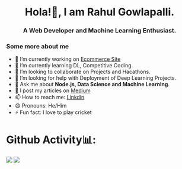 <h1 align="center">Hola!👋, I am Rahul Gowlapalli.</h1>
<h3 align="center">A Web Developer and Machine Learning Enthusiast.</h3>


### Some more about me

- 🔭 I’m currently working on [Ecommerce Site](https://github.com/rahulg009/Ecommerce-site-Node)
- 🌱 I’m currently learning DL, Competitive Coding.
- 👯 I’m looking to collaborate on Projects and Hacathons.
- 🤔 I’m looking for help with Deployment of Deep Learning Projects.
- 💬 Ask me about **Node.js, Data Science and Machine Learning**.
- 📝 I post my articles on [Medium](https://medium.com/@rahulgowlapalli01)
- 📫 How to reach me: [Linkdin](https://www.linkedin.com/in/rahul-gowlapalli-40b78b1a5/)
- 😄 Pronouns: He/Him
- ⚡ Fun fact: I love to play cricket

# Github Activity📊:
<img src="https://github-readme-stats.vercel.app/api?username=rahulg009&&show_icons=true&hide_border=false&title_color=ffffff&text_color=daf7dc&icon_color=bb2acf&bg_color=191919">

<img src="https://github-readme-stats.vercel.app/api/top-langs/?username=rahulg009&layout=compact&hide_border=false&title_color=ffffff&text_color=daf7dc&icon_color=bb2acf&bg_color=191919">

